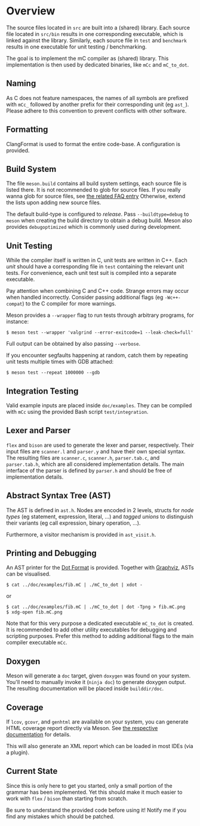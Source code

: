 # Overview

The source files located in `src` are built into a (shared) library.
Each source file located in `src/bin` results in one corresponding executable, which is linked against the library.
Similarly, each source file in `test` and `benchmark` results in one executable for unit testing / benchmarking.

The goal is to implement the mC compiler as (shared) library.
This implementation is then used by dedicated binaries, like `mCc` and `mC_to_dot`.

## Naming

As C does not feature namespaces, the names of all symbols are prefixed with `mCc_` followed by another prefix for their corresponding unit (eg `ast_`).
Please adhere to this convention to prevent conflicts with other software.

## Formatting

ClangFormat is used to format the entire code-base.
A configuration is provided.

## Build System

The file `meson.build` contains all build system settings, each source file is listed there.
It is not recommended to glob for source files.
If you really wanna glob for source files, see [the related FAQ entry](http://mesonbuild.com/FAQ.html#but-i-really-want-to-use-wildcards)
Otherwise, extend the lists upon adding new source files.

The default build-type is configured to *release*.
Pass `--buildtype=debug` to `meson` when creating the build directory to obtain a debug build.
Meson also provides `debugoptimized` which is commonly used during development.

## Unit Testing

While the compiler itself is written in C, unit tests are written in C++.
Each *unit* should have a corresponding file in `test` containing the relevant unit tests.
For convenience, each unit test suit is compiled into a separate executable.

Pay attention when combining C and C++ code.
Strange errors may occur when handled incorrectly.
Consider passing additional flags (eg `-Wc++-compat`) to the C compiler for more warnings.

Meson provides a `--wrapper` flag to run tests through arbitrary programs, for instance:

    $ meson test --wrapper 'valgrind --error-exitcode=1 --leak-check=full'

Full output can be obtained by also passing `--verbose`.

If you encounter segfaults happening at random, catch them by repeating unit tests multiple times with GDB attached:

    $ meson test --repeat 1000000 --gdb

## Integration Testing

Valid example inputs are placed inside `doc/examples`.
They can be compiled with `mCc` using the provided Bash script `test/integration`.

## Lexer and Parser

`flex` and `bison` are used to generate the lexer and parser, respectively.
Their input files are `scanner.l` and `parser.y` and have their own special syntax.
The resulting files are `scanner.c`, `scanner.h`, `parser.tab.c`, and `parser.tab.h`, which are all considered implementation details.
The main interface of the parser is defined by `parser.h` and should be free of implementation details.

## Abstract Syntax Tree (AST)

The AST is defined in `ast.h`.
Nodes are encoded in 2 levels, structs for *node types* (eg statement, expression, literal, ...) and *tagged unions* to distinguish their variants (eg call expression, binary operation, ...).

Furthermore, a visitor mechanism is provided in `ast_visit.h`.

## Printing and Debugging

An AST printer for the [Dot Format](https://en.wikipedia.org/wiki/DOT_(graph_description_language)) is provided.
Together with [Graphviz](https://graphviz.gitlab.io/), ASTs can be visualised.

    $ cat ../doc/examples/fib.mC | ./mC_to_dot | xdot -

or

    $ cat ../doc/examples/fib.mC | ./mC_to_dot | dot -Tpng > fib.mC.png
    $ xdg-open fib.mC.png

Note that for this very purpose a dedicated executable `mC_to_dot` is created.
It is recommended to add other utility executables for debugging and scripting purposes.
Prefer this method to adding additional flags to the main compiler executable `mCc`.

## Doxygen

Meson will generate a `doc` target, given `doxygen` was found on your system.
You'll need to manually invoke it (`ninja doc`) to generate doxygen output.
The resulting documentation will be placed inside `builddir/doc`.

## Coverage

If `lcov`, `gcovr`, and `genhtml` are available on your system, you can generate HTML coverage report directly via Meson.
See [the respective documentation](http://mesonbuild.com/howtox.html#producing-a-coverage-report) for details.

This will also generate an XML report which can be loaded in most IDEs (via a plugin).

## Current State

Since this is only here to get you started, only a small portion of the grammar has been implemented.
Yet this should make it much easier to work with `flex` / `bison` than starting from scratch.

Be sure to understand the provided code before using it!
Notify me if you find any mistakes which should be patched.
